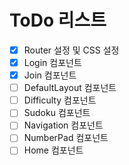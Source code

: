 # ToDo 리스트
- [x] Router 설정 및 CSS 설정
- [x] Login 컴포넌트
- [x] Join 컴포넌트
- [ ] DefaultLayout 컴포넌트
- [ ] Difficulty 컴포넌트
- [ ] Sudoku 컴포넌트
- [ ] Navigation 컴포넌트
- [ ] NumberPad 컴포넌트
- [ ] Home 컴포넌트